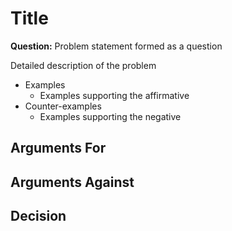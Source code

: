 # Title

**Question:** Problem statement formed as a question

Detailed description of the problem

- Examples
  - Examples supporting the affirmative
- Counter-examples
  - Examples supporting the negative

## Arguments For

## Arguments Against

## Decision